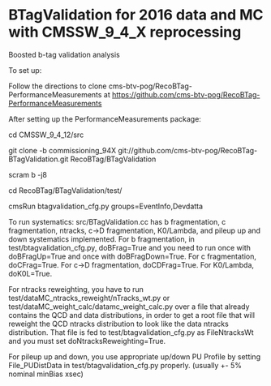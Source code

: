 BTagValidation for 2016 data and MC with CMSSW_9_4_X reprocessing
==============

Boosted b-tag validation analysis 

To set up:

Follow the directions to clone cms-btv-pog/RecoBTag-PerformanceMeasurements at https://github.com/cms-btv-pog/RecoBTag-PerformanceMeasurements

After setting up the PerformanceMeasurements package:

cd CMSSW_9_4_12/src      

git clone -b commissioning_94X git://github.com/cms-btv-pog/RecoBTag-BTagValidation.git RecoBTag/BTagValidation

scram b -j8

cd RecoBTag/BTagValidation/test/

cmsRun btagvalidation_cfg.py groups=EventInfo,Devdatta
  
  To run systematics:
  src/BTagValidation.cc has b fragmentation, c fragmentation, ntracks, c->D fragmentation, K0/Lambda, and pileup up and down systematics implemented. For b fragmentation, in test/btagvalidation_cfg.py, doBFrag=True and you need to run once with doBFragUp=True and once with doBFragDown=True. For c fragmentation, doCFrag=True. For c->D fragmentation, doCDFrag=True. For K0/Lambda, doK0L=True.
  
  For ntracks reweighting, you have to run test/dataMC_ntracks_reweight/nTracks_wt.py or test/dataMC_weight_calc/datamc_weight_calc.py over a file that already contains the QCD and data distributions, in order to get a root file that will reweight the QCD ntracks distribution to look like the data ntracks distribution. That file is fed to test/btagvalidation_cfg.py as FileNtracksWt and you must set doNtracksReweighting=True.
  
  For pileup up and down, you use appropriate up/down PU Profile by setting File_PUDistData in test/btagvalidation_cfg.py properly. (usually +- 5% nominal minBias xsec)
  

